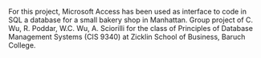 For this project, Microsoft Access has been used as interface to code in SQL a database for a small bakery shop in Manhattan. Group project of C. Wu, R. Poddar, W.C. Wu, A. Sciorilli for the class of Principles of Database Management Systems (CIS 9340) at Zicklin School of Business, Baruch College.
